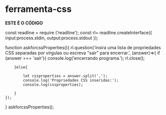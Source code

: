 # ferramenta-css

**ESTE É O CÓDIGO**

const readline = require ('readline');
const rl= readline.createInterface({
    input:process.stdin,
    output:process.stdout
});

function askforcssProperties(){
    rl.question('insira uma lista de propriedades CSS separadas por vírgulas ou escreva "sair" para encerrar.',
    (answer)=>{
        if (answer === 'sair'){
            console.log('encerrando programa.');
            rl.close();

        }else{

            let cssproperties = answer.split(',');
            console.log('Propriedades CSS inseridas:');
            console.log(cssproperties);
            
        }
    });
}
askforcssProperties();
